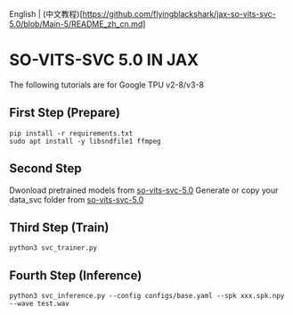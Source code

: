 English | (中文教程)[https://github.com/flyingblackshark/jax-so-vits-svc-5.0/blob/Main-5/README_zh_cn.md]
# SO-VITS-SVC 5.0 IN JAX
The following tutorials are for Google TPU v2-8/v3-8

## First Step (Prepare)
	pip install -r requirements.txt
	sudo apt install -y libsndfile1 ffmpeg
## Second Step
Dwonload pretrained models from [so-vits-svc-5.0](https://github.com/PlayVoice/so-vits-svc-5.0)
Generate or copy your data_svc folder from [so-vits-svc-5.0](https://github.com/PlayVoice/so-vits-svc-5.0)
## Third Step (Train)
	python3 svc_trainer.py
## Fourth Step (Inference)
	python3 svc_inference.py --config configs/base.yaml --spk xxx.spk.npy --wave test.wav